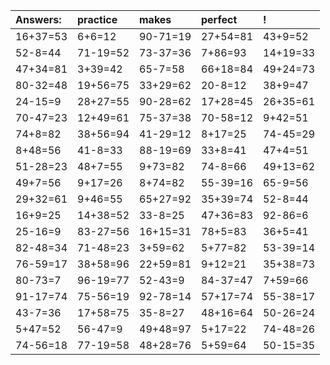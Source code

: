 | Answers: | practice | makes | perfect | ! |
| :--- | :--- | :--- | :--- | :--- |
| 16+37=53 | 6+6=12 | 90-71=19 | 27+54=81 | 43+9=52 | 
| 52-8=44 | 71-19=52 | 73-37=36 | 7+86=93 | 14+19=33 | 
| 47+34=81 | 3+39=42 | 65-7=58 | 66+18=84 | 49+24=73 | 
| 80-32=48 | 19+56=75 | 33+29=62 | 20-8=12 | 38+9=47 | 
| 24-15=9 | 28+27=55 | 90-28=62 | 17+28=45 | 26+35=61 | 
| 70-47=23 | 12+49=61 | 75-37=38 | 70-58=12 | 9+42=51 | 
| 74+8=82 | 38+56=94 | 41-29=12 | 8+17=25 | 74-45=29 | 
| 8+48=56 | 41-8=33 | 88-19=69 | 33+8=41 | 47+4=51 | 
| 51-28=23 | 48+7=55 | 9+73=82 | 74-8=66 | 49+13=62 | 
| 49+7=56 | 9+17=26 | 8+74=82 | 55-39=16 | 65-9=56 | 
| 29+32=61 | 9+46=55 | 65+27=92 | 35+39=74 | 52-8=44 | 
| 16+9=25 | 14+38=52 | 33-8=25 | 47+36=83 | 92-86=6 | 
| 25-16=9 | 83-27=56 | 16+15=31 | 78+5=83 | 36+5=41 | 
| 82-48=34 | 71-48=23 | 3+59=62 | 5+77=82 | 53-39=14 | 
| 76-59=17 | 38+58=96 | 22+59=81 | 9+12=21 | 35+38=73 | 
| 80-73=7 | 96-19=77 | 52-43=9 | 84-37=47 | 7+59=66 | 
| 91-17=74 | 75-56=19 | 92-78=14 | 57+17=74 | 55-38=17 | 
| 43-7=36 | 17+58=75 | 35-8=27 | 48+16=64 | 50-26=24 | 
| 5+47=52 | 56-47=9 | 49+48=97 | 5+17=22 | 74-48=26 | 
| 74-56=18 | 77-19=58 | 48+28=76 | 5+59=64 | 50-15=35 | 
